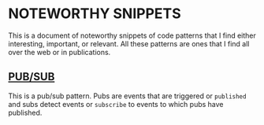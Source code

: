 # NOTEWORTHY SNIPPETS
This is a document of noteworthy snippets of code patterns that I find either interesting, important, or relevant. All these patterns are ones that I find all over the web or in publications.

## [PUB/SUB](pubsub.js)
This is a pub/sub pattern. Pubs are events that are triggered or `published` and subs detect events or `subscribe` to events to which pubs have published.